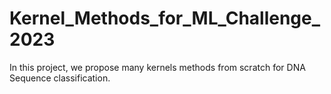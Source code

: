 # Kernel_Methods_for_ML_Challenge_2023
In this project, we propose many kernels methods from scratch for DNA Sequence classification.
